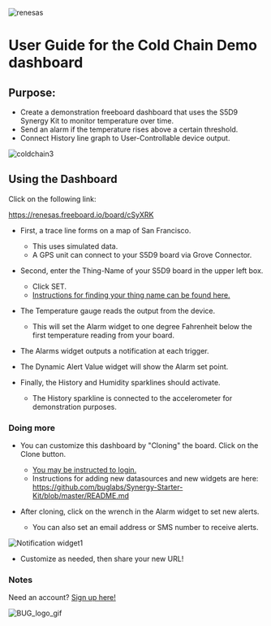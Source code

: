  ![renesas](https://github.com/buglabs/Synergy-Starter-Kit/raw/master/Pictures/renesas.png)

# User Guide for the Cold Chain Demo dashboard 

## Purpose:

* Create a demonstration freeboard dashboard that uses the S5D9 Synergy Kit to monitor temperature over time.
* Send an alarm if the temperature rises above a certain threshold.
* Connect History line graph to User-Controllable device output.

![coldchain3](https://github.com/buglabs/Synergy-Starter-Kit/raw/master/Pictures/coldchain3.PNG)

## Using the Dashboard

Click on the following link:

https://renesas.freeboard.io/board/cSyXRK

* First, a trace line forms on a map of San Francisco.
  * This uses simulated data.
  * A GPS unit can connect to your S5D9 board via Grove Connector.

* Second, enter the Thing-Name of your S5D9 board in the upper left box.
  * Click SET.
  * [Instructions for finding your thing name can be found here.](https://github.com/buglabs/Synergy-Starter-Kit/blob/master/README.md)
  
* The Temperature gauge reads the output from the device.
  * This will set the Alarm widget to one degree Fahrenheit below the first temperature reading from your board.

* The Alarms widget outputs a notification at each trigger.

* The Dynamic Alert Value widget will show the Alarm set point.

* Finally, the History and Humidity sparklines should activate. 
  * The History sparkline is connected to the accelerometer for demonstration purposes.
  
### Doing more

* You can customize this dashboard by "Cloning" the board. Click on the Clone button.
  * [You may be instructed to login.](https://renesas.freeboard.io/login)
  * Instructions for adding new datasources and new widgets are here:
  https://github.com/buglabs/Synergy-Starter-Kit/blob/master/README.md
  
* After cloning, click on the wrench in the Alarm widget to set new alerts.
  * You can also set an email address or SMS number to receive alerts.
  
![Notification widget1](https://github.com/buglabs/Synergy-Starter-Kit/raw/master/Pictures/Notification%20widget1.PNG)
  
* Customize as needed, then share your new URL!
 
### Notes

Need an account? [Sign up here!](https://renesas.freeboard.io/signup)
 
 ![BUG_logo_gif](https://github.com/buglabs/Synergy-Starter-Kit/raw/master/Pictures/BUG_logo_gif.gif)
  
